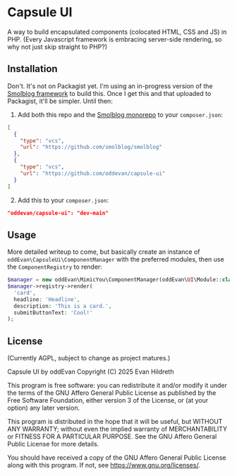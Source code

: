 # Capsule UI

A way to build encapsulated components (colocated HTML, CSS and JS) in PHP. (Every
Javascript framework is embracing server-side rendering, so why not just skip straight to PHP?)

## Installation

Don't. It's not on Packagist yet. I'm using an in-progress version of the [Smolblog framework][sb-fx] to build this.
Once I get this and that uploaded to Packagist, it'll be simpler. Until then:

[sb-fx]: https://github.com/smolblog/smolblog/tree/refactor/value-interface/packages/framework/foundation

1) Add both this repo and the [Smolblog monorepo][sb-mono] to your `composer.json`:

```json
[
  {
    "type": "vcs",
    "url": "https://github.com/smolblog/smolblog"
  },
  {
    "type": "vcs",
    "url": "https://github.com/oddevan/capsule-ui"
  }
]
```

[sb-mono]: https://github.com/smolblog/smolblog

2) Add this to your `composer.json`:

```json
"oddevan/capsule-ui": "dev-main"
```

## Usage

More detailed writeup to come, but basically create an instance of `oddEvan\CapsuleUi\ComponentManager` with the
preferred modules, then use the `ComponentRegistry` to render:

```php
$manager = new oddEvan\MimicYou\ComponentManager(oddEvan\UI\Module::class);
$manager->registry->render(
  'card',
  headline: 'Headline',
  description: 'This is a card.',
  submitButtonText: 'Cool!'
);
```

## License

(Currently AGPL, subject to change as project matures.)

Capsule UI by oddEvan
Copyright (C) 2025 Evan Hildreth

This program is free software: you can redistribute it and/or modify
it under the terms of the GNU Affero General Public License as
published by the Free Software Foundation, either version 3 of the
License, or (at your option) any later version.

This program is distributed in the hope that it will be useful,
but WITHOUT ANY WARRANTY; without even the implied warranty of
MERCHANTABILITY or FITNESS FOR A PARTICULAR PURPOSE.  See the
GNU Affero General Public License for more details.

You should have received a copy of the GNU Affero General Public License
along with this program.  If not, see <https://www.gnu.org/licenses/>.